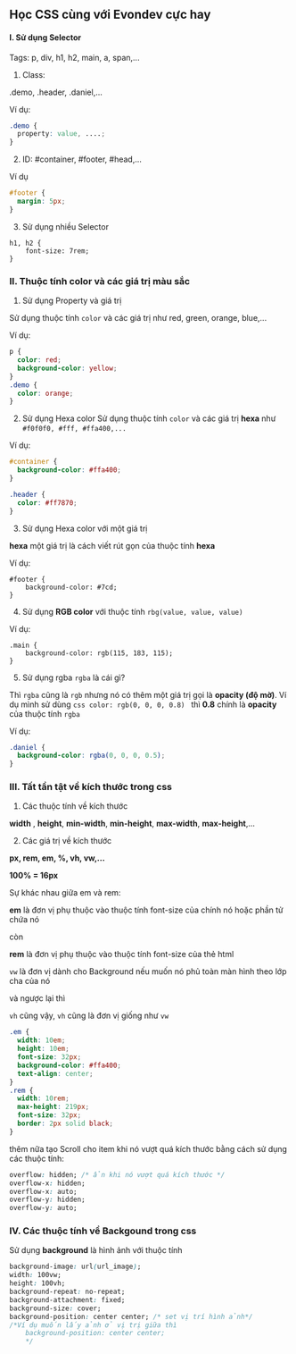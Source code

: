 ## Học CSS cùng với Evondev cực hay

#### **I. Sử dụng Selector**

Tags: p, div, h1, h2, main, a, span,...

1. Class:

.demo, .header, .daniel,...

Ví dụ:

```css
.demo {
  property: value, ....;
}
```

2. ID:
   #container, #footer, #head,...

Ví dụ

```css
#footer {
  margin: 5px;
}
```

3. Sử dụng nhiều Selector

```
h1, h2 {
    font-size: 7rem;
}
```

### **II. Thuộc tính color và các giá trị màu sắc**

1. Sử dụng Property và giá trị

Sử dụng thuộc tính `color` và các giá trị như
red, green, orange, blue,...

Ví dụ:

```css
p {
  color: red;
  background-color: yellow;
}
.demo {
  color: orange;
}
```

2. Sử dụng Hexa color
   Sử dụng thuộc tính `color` và các giá trị **hexa** như `#f0f0f0, #fff, #ffa400,...`

Ví dụ:

```css
#container {
  background-color: #ffa400;
}

.header {
  color: #ff7870;
}
```

3. Sử dụng Hexa color với một giá trị

**hexa** một giá trị là cách viết rút gọn của thuộc tính **hexa**

Ví dụ:

```
#footer {
    background-color: #7cd;
}
```

4. Sử dụng **RGB color** với thuộc tính `rbg(value, value, value)`

Ví dụ:

```
.main {
    background-color: rgb(115, 183, 115);
}
```

5. Sử dụng rgba
   `rgba` là cái gì?

Thì `rgba` cũng là `rgb` nhưng nó có thêm một giá trị gọi là **opacity (độ mờ)**. Ví dụ mình sử dùng `css color: rgb(0, 0, 0, 0.8) ` thì **0.8** chính là **opacity** của thuộc tính `rgba`

Ví dụ:

```css
.daniel {
  background-color: rgba(0, 0, 0, 0.5);
}
```

### **III. Tất tần tật về kích thước trong css**

1. Các thuộc tính về kích thước

**width** , **height**, **min-width**, **min-height**, **max-width**, **max-height**,...

2. Các giá trị về kích thước

**px, rem, em, %, vh, vw,...**

**100% = 16px**

Sự khác nhau giữa em và rem:

**em** là đơn vị phụ thuộc vào thuộc tính font-size của chính nó hoặc phần tử chứa nó

còn

**rem**
là đơn vị phụ thuộc vào thuộc tính font-size của thẻ html

`vw` là đơn vị dành cho Background nếu muốn nó phủ toàn màn hình theo lớp cha của nó

và ngược lại thì

`vh` cũng vậy, `vh` cũng là đơn vị giống như `vw`

```css
.em {
  width: 10em;
  height: 10em;
  font-size: 32px;
  background-color: #ffa400;
  text-align: center;
}
.rem {
  width: 10rem;
  max-height: 219px;
  font-size: 32px;
  border: 2px solid black;
}
```

thêm nữa tạo Scroll cho item khi nó vượt quá kích thước bằng cách sử dụng các thuộc tính:

```css
overflow: hidden; /* ẩn khi nó vượt quá kích thước */
overflow-x: hidden;
overflow-x: auto;
overflow-y: hidden;
overflow-y: auto;
```

### **IV. Các thuộc tính về Backgound trong css**

Sử dụng **background** là hình ảnh với thuộc tính

```css
background-image: url(url_image);
width: 100vw;
height: 100vh;
background-repeat: no-repeat;
background-attachment: fixed;
background-size: cover;
background-position: center center; /* set vị trí hình ảnh*/
/*Ví dụ muốn lấy ảnh ở vị trị giữa thì
    background-position: center center;
    */
```
